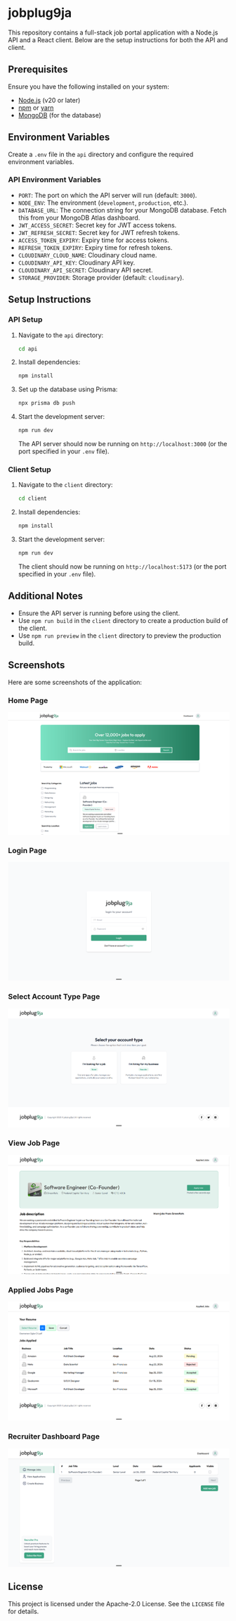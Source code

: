 # jobplug9ja

This repository contains a full-stack job portal application with a Node.js API and a React client. Below are the setup instructions for both the API and client.

## Prerequisites

Ensure you have the following installed on your system:

- [Node.js](https://nodejs.org/) (v20 or later)
- [npm](https://www.npmjs.com/) or [yarn](https://yarnpkg.com/)
- [MongoDB](https://www.mongodb.com/) (for the database)

## Environment Variables

Create a `.env` file in the `api` directory and configure the required environment variables.

### API Environment Variables

- `PORT`: The port on which the API server will run (default: `3000`).
- `NODE_ENV`: The environment (`development`, `production`, etc.).
- `DATABASE_URL`: The connection string for your MongoDB database. Fetch this from your MongoDB Atlas dashboard.
- `JWT_ACCESS_SECRET`: Secret key for JWT access tokens.
- `JWT_REFRESH_SECRET`: Secret key for JWT refresh tokens.
- `ACCESS_TOKEN_EXPIRY`: Expiry time for access tokens.
- `REFRESH_TOKEN_EXPIRY`: Expiry time for refresh tokens.
- `CLOUDINARY_CLOUD_NAME`: Cloudinary cloud name.
- `CLOUDINARY_API_KEY`: Cloudinary API key.
- `CLOUDINARY_API_SECRET`: Cloudinary API secret.
- `STORAGE_PROVIDER`: Storage provider (default: `cloudinary`).

## Setup Instructions

### API Setup

1. Navigate to the `api` directory:

   ```bash
   cd api
   ```

2. Install dependencies:

   ```bash
   npm install
   ```

3. Set up the database using Prisma:

   ```bash
   npx prisma db push
   ```

4. Start the development server:

   ```bash
   npm run dev
   ```

   The API server should now be running on `http://localhost:3000` (or the port specified in your `.env` file).

### Client Setup

1. Navigate to the `client` directory:

   ```bash
   cd client
   ```

2. Install dependencies:

   ```bash
   npm install
   ```

3. Start the development server:

   ```bash
   npm run dev
   ```

   The client should now be running on `http://localhost:5173` (or the port specified in your `.env` file).

## Additional Notes

- Ensure the API server is running before using the client.
- Use `npm run build` in the `client` directory to create a production build of the client.
- Use `npm run preview` in the `client` directory to preview the production build.

## Screenshots

Here are some screenshots of the application:

### Home Page

![Home Page](screenshots/home_page.png)

### Login Page

![Login Page](screenshots/login_page.png)

### Select Account Type Page

![Select Account Type Page](screenshots/select_account_type_page.png)

### View Job Page

![View Job Page](screenshots/view_job_page.png)

### Applied Jobs Page

![Applied Jobs Page](screenshots/applied_jobs_page.png)

### Recruiter Dashboard Page

![Recruiter Dashboard Page](screenshots/recruiter_dashboard_page.png)

## License

This project is licensed under the Apache-2.0 License. See the `LICENSE` file for details.
